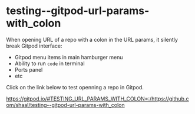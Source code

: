 # testing--gitpod-url-params-with_colon

When opening URL of a repo with a colon in the URL params, it silently break Gitpod interface:
* Gitpod menu items in main hamburger menu
* Ability to run `code` in terminal
* Ports panel
* etc

Click on the link below to test openning a repo in Gitpod.

https://gitpod.io/#TESTING_URL_PARAMS_WITH_COLON=:/https://github.com/shaal/testing--gitpod-url-params-with_colon
